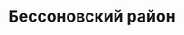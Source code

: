 ---
title: "Бессоновский район"
template: district
visible: true
content:
    items:
        '@page.children': '/pamyatniki/bessonovskiy'

---